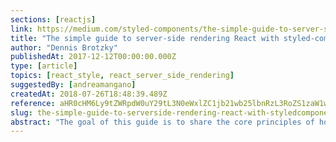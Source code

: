 ```yaml
---
sections: [reactjs]
link: https://medium.com/styled-components/the-simple-guide-to-server-side-rendering-react-with-styled-components-d31c6b2b8fbf
title: "The simple guide to server-side rendering React with styled-components"
author: "Dennis Brotzky"
publishedAt: 2017-12-12T00:00:00.000Z
type: [article]
topics: [react_style, react_server_side_rendering]
suggestedBy: [andreamangano]
createdAt: 2018-07-26T18:48:39.489Z
reference: aHR0cHM6Ly9tZWRpdW0uY29tL3N0eWxlZC1jb21wb25lbnRzL3RoZS1zaW1wbGUtZ3VpZGUtdG8tc2VydmVyLXNpZGUtcmVuZGVyaW5nLXJlYWN0LXdpdGgtc3R5bGVkLWNvbXBvbmVudHMtZDMxYzZiMmI4ZmJm
slug: the-simple-guide-to-serverside-rendering-react-with-styledcomponents-by-dennis-brotzky
abstract: "The goal of this guide is to share the core principles of how to use styled-components in a server side rendered React application. The beauty of styled-components really shines through when you realize how seamless it is to setup in your application. Furthermore, styled-components are easy to integrate into existing applications that are using other methods of styling. In this guide there are no additional libraries such as Redux, React Router, or concepts such as code splitting — let's start with the basics."
---
```

